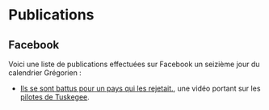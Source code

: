 <!-- TITLE: 16 -->
<!-- SUBTITLE: Événements s'étant produit le 16 du calendrier Grégorien -->

# Publications
## Facebook
Voici une liste de publications effectuées sur Facebook un seizième jour du calendrier Grégorien :
* [Ils se sont battus pour un pays qui les rejetait.](https://www.facebook.com/playgroundfrancais/videos/1984586171859186/?hc_ref=ARQilL215K8nwteJVuFzgeYWB1e8CR-ZazSr_-eTlTjVQhAeGl30FL0mmU0jgsCGx7E), une vidéo portant sur les [pilotes de Tuskegee](/personnalite/homme/militaire/tarama/nord/etats-unis/red-tails).
